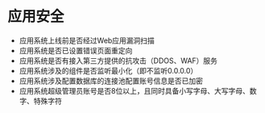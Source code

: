 # 应用安全

- 应用系统上线前是否经过Web应用漏洞扫描
- 应用系统是否已设置错误页面重定向
- 应用系统是否有接入第三方提供的抗攻击（DDOS、WAF）服务
- 应用系统涉及的组件是否监听最小化（即不监听0.0.0.0）
- 应用系统涉及配置数据库的连接池配置账号信息是否已加密
- 应用系统超级管理员账号是否8位以上，且同时具备小写字母、大写字母、数字、特殊字符